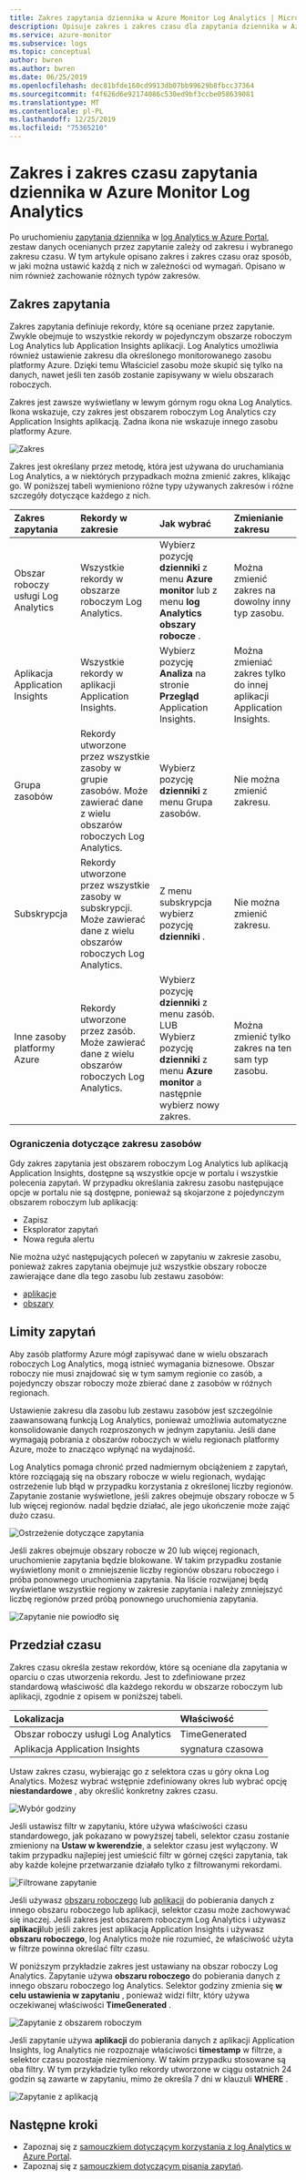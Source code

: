 ```yaml
---
title: Zakres zapytania dziennika w Azure Monitor Log Analytics | Microsoft Docs
description: Opisuje zakres i zakres czasu dla zapytania dziennika w Azure Monitor Log Analytics.
ms.service: azure-monitor
ms.subservice: logs
ms.topic: conceptual
author: bwren
ms.author: bwren
ms.date: 06/25/2019
ms.openlocfilehash: dec81bfde160cd9913db07bb99629b8fbcc37364
ms.sourcegitcommit: f4f626d6e92174086c530ed9bf3ccbe058639081
ms.translationtype: MT
ms.contentlocale: pl-PL
ms.lasthandoff: 12/25/2019
ms.locfileid: "75365210"
---
```

# <a name="log-query-scope-and-time-range-in-azure-monitor-log-analytics"></a>Zakres i zakres czasu zapytania dziennika w Azure Monitor Log Analytics
Po uruchomieniu [zapytania dziennika](log-query-overview.md) w [log Analytics w Azure Portal](get-started-portal.md), zestaw danych ocenianych przez zapytanie zależy od zakresu i wybranego zakresu czasu. W tym artykule opisano zakres i zakres czasu oraz sposób, w jaki można ustawić każdą z nich w zależności od wymagań. Opisano w nim również zachowanie różnych typów zakresów.


## <a name="query-scope"></a>Zakres zapytania
Zakres zapytania definiuje rekordy, które są oceniane przez zapytanie. Zwykle obejmuje to wszystkie rekordy w pojedynczym obszarze roboczym Log Analytics lub Application Insights aplikacji. Log Analytics umożliwia również ustawienie zakresu dla określonego monitorowanego zasobu platformy Azure. Dzięki temu Właściciel zasobu może skupić się tylko na danych, nawet jeśli ten zasób zostanie zapisywany w wielu obszarach roboczych.

Zakres jest zawsze wyświetlany w lewym górnym rogu okna Log Analytics. Ikona wskazuje, czy zakres jest obszarem roboczym Log Analytics czy Application Insights aplikacją. Żadna ikona nie wskazuje innego zasobu platformy Azure.

![Zakres](media/scope/scope.png)

Zakres jest określany przez metodę, która jest używana do uruchamiania Log Analytics, a w niektórych przypadkach można zmienić zakres, klikając go. W poniższej tabeli wymieniono różne typy używanych zakresów i różne szczegóły dotyczące każdego z nich.

| Zakres zapytania | Rekordy w zakresie | Jak wybrać | Zmienianie zakresu |
|:---|:---|:---|:---|
| Obszar roboczy usługi Log Analytics | Wszystkie rekordy w obszarze roboczym Log Analytics. | Wybierz pozycję **dzienniki** z menu **Azure monitor** lub z menu **log Analytics obszary robocze** .  | Można zmienić zakres na dowolny inny typ zasobu. |
| Aplikacja Application Insights | Wszystkie rekordy w aplikacji Application Insights. | Wybierz pozycję **Analiza** na stronie **Przegląd** Application Insights. | Można zmieniać zakres tylko do innej aplikacji Application Insights. |
| Grupa zasobów | Rekordy utworzone przez wszystkie zasoby w grupie zasobów. Może zawierać dane z wielu obszarów roboczych Log Analytics. | Wybierz pozycję **dzienniki** z menu Grupa zasobów. | Nie można zmienić zakresu.|
| Subskrypcja | Rekordy utworzone przez wszystkie zasoby w subskrypcji. Może zawierać dane z wielu obszarów roboczych Log Analytics. | Z menu subskrypcja wybierz pozycję **dzienniki** .   | Nie można zmienić zakresu. |
| Inne zasoby platformy Azure | Rekordy utworzone przez zasób. Może zawierać dane z wielu obszarów roboczych Log Analytics.  | Wybierz pozycję **dzienniki** z menu zasób.<br>LUB<br>Wybierz pozycję **dzienniki** z menu **Azure monitor** a następnie wybierz nowy zakres. | Można zmienić tylko zakres na ten sam typ zasobu. |

### <a name="limitations-when-scoped-to-a-resource"></a>Ograniczenia dotyczące zakresu zasobów

Gdy zakres zapytania jest obszarem roboczym Log Analytics lub aplikacją Application Insights, dostępne są wszystkie opcje w portalu i wszystkie polecenia zapytań. W przypadku określania zakresu zasobu następujące opcje w portalu nie są dostępne, ponieważ są skojarzone z pojedynczym obszarem roboczym lub aplikacją:

- Zapisz
- Eksplorator zapytań
- Nowa reguła alertu

Nie można użyć następujących poleceń w zapytaniu w zakresie zasobu, ponieważ zakres zapytania obejmuje już wszystkie obszary robocze zawierające dane dla tego zasobu lub zestawu zasobów:

- [aplikacje](app-expression.md)
- [obszary](workspace-expression.md)
 

## <a name="query-limits"></a>Limity zapytań
Aby zasób platformy Azure mógł zapisywać dane w wielu obszarach roboczych Log Analytics, mogą istnieć wymagania biznesowe. Obszar roboczy nie musi znajdować się w tym samym regionie co zasób, a pojedynczy obszar roboczy może zbierać dane z zasobów w różnych regionach.  

Ustawienie zakresu dla zasobu lub zestawu zasobów jest szczególnie zaawansowaną funkcją Log Analytics, ponieważ umożliwia automatyczne konsolidowanie danych rozproszonych w jednym zapytaniu. Jeśli dane wymagają pobrania z obszarów roboczych w wielu regionach platformy Azure, może to znacząco wpłynąć na wydajność.

Log Analytics pomaga chronić przed nadmiernym obciążeniem z zapytań, które rozciągają się na obszary robocze w wielu regionach, wydając ostrzeżenie lub błąd w przypadku korzystania z określonej liczby regionów. Zapytanie zostanie wyświetlone, jeśli zakres obejmuje obszary robocze w 5 lub więcej regionów. nadal będzie działać, ale jego ukończenie może zająć dużo czasu.

![Ostrzeżenie dotyczące zapytania](media/scope/query-warning.png)

Jeśli zakres obejmuje obszary robocze w 20 lub więcej regionach, uruchomienie zapytania będzie blokowane. W takim przypadku zostanie wyświetlony monit o zmniejszenie liczby regionów obszaru roboczego i próba ponownego uruchomienia zapytania. Na liście rozwijanej będą wyświetlane wszystkie regiony w zakresie zapytania i należy zmniejszyć liczbę regionów przed próbą ponownego uruchomienia zapytania.

![Zapytanie nie powiodło się](media/scope/query-failed.png)


## <a name="time-range"></a>Przedział czasu
Zakres czasu określa zestaw rekordów, które są oceniane dla zapytania w oparciu o czas utworzenia rekordu. Jest to zdefiniowane przez standardową właściwość dla każdego rekordu w obszarze roboczym lub aplikacji, zgodnie z opisem w poniższej tabeli.

| Lokalizacja | Właściwość |
|:---|:---|
| Obszar roboczy usługi Log Analytics          | TimeGenerated |
| Aplikacja Application Insights | sygnatura czasowa     |

Ustaw zakres czasu, wybierając go z selektora czas u góry okna Log Analytics.  Możesz wybrać wstępnie zdefiniowany okres lub wybrać opcję **niestandardowe** , aby określić konkretny zakres czasu.

![Wybór godziny](media/scope/time-picker.png)

Jeśli ustawisz filtr w zapytaniu, które używa właściwości czasu standardowego, jak pokazano w powyższej tabeli, selektor czasu zostanie zmieniony na **Ustaw w kwerendzie**, a selektor czasu jest wyłączony. W takim przypadku najlepiej jest umieścić filtr w górnej części zapytania, tak aby każde kolejne przetwarzanie działało tylko z filtrowanymi rekordami.

![Filtrowane zapytanie](media/scope/query-filtered.png)

Jeśli używasz [obszaru roboczego](workspace-expression.md) lub [aplikacji](app-expression.md) do pobierania danych z innego obszaru roboczego lub aplikacji, selektor czasu może zachowywać się inaczej. Jeśli zakres jest obszarem roboczym Log Analytics i używasz **aplikacji**lub jeśli zakres jest aplikacją Application Insights i używasz **obszaru roboczego**, log Analytics może nie rozumieć, że właściwość użyta w filtrze powinna określać filtr czasu.

W poniższym przykładzie zakres jest ustawiany na obszar roboczy Log Analytics.  Zapytanie używa **obszaru roboczego** do pobierania danych z innego obszaru roboczego log Analytics. Selektor godziny zmienia się **w celu ustawienia w zapytaniu** , ponieważ widzi filtr, który używa oczekiwanej właściwości **TimeGenerated** .

![Zapytanie z obszarem roboczym](media/scope/query-workspace.png)

Jeśli zapytanie używa **aplikacji** do pobierania danych z aplikacji Application Insights, log Analytics nie rozpoznaje właściwości **timestamp** w filtrze, a selektor czasu pozostaje niezmieniony. W takim przypadku stosowane są oba filtry. W tym przykładzie tylko rekordy utworzone w ciągu ostatnich 24 godzin są zawarte w zapytaniu, mimo że określa 7 dni w klauzuli **WHERE** .

![Zapytanie z aplikacją](media/scope/query-app.png)

## <a name="next-steps"></a>Następne kroki

- Zapoznaj się z [samouczkiem dotyczącym korzystania z log Analytics w Azure Portal](get-started-portal.md).
- Zapoznaj się z [samouczkiem dotyczącym pisania zapytań](get-started-queries.md).
